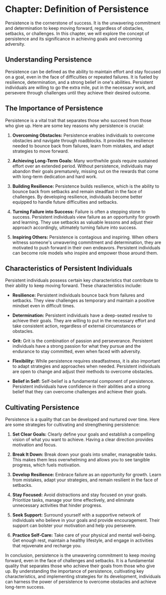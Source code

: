 Chapter: Definition of Persistence
==================================

Persistence is the cornerstone of success. It is the unwavering commitment and determination to keep moving forward, regardless of obstacles, setbacks, or challenges. In this chapter, we will explore the concept of persistence and its significance in achieving goals and overcoming adversity.

Understanding Persistence
-------------------------

Persistence can be defined as the ability to maintain effort and stay focused on a goal, even in the face of difficulties or repeated failures. It is fueled by resilience, determination, and a strong belief in one's abilities. Persistent individuals are willing to go the extra mile, put in the necessary work, and persevere through challenges until they achieve their desired outcome.

The Importance of Persistence
-----------------------------

Persistence is a vital trait that separates those who succeed from those who give up. Here are some key reasons why persistence is crucial:

1. **Overcoming Obstacles:** Persistence enables individuals to overcome obstacles and navigate through roadblocks. It provides the resilience needed to bounce back from failures, learn from mistakes, and adapt strategies to move forward.

2. **Achieving Long-Term Goals:** Many worthwhile goals require sustained effort over an extended period. Without persistence, individuals may abandon their goals prematurely, missing out on the rewards that come with long-term dedication and hard work.

3. **Building Resilience:** Persistence builds resilience, which is the ability to bounce back from setbacks and remain steadfast in the face of challenges. By developing resilience, individuals become better equipped to handle future difficulties and setbacks.

4. **Turning Failure into Success:** Failure is often a stepping stone to success. Persistent individuals view failure as an opportunity for growth and learning. They use setbacks as valuable lessons and adjust their approach accordingly, ultimately turning failure into success.

5. **Inspiring Others:** Persistence is contagious and inspiring. When others witness someone's unwavering commitment and determination, they are motivated to push forward in their own endeavors. Persistent individuals can become role models who inspire and empower those around them.

Characteristics of Persistent Individuals
-----------------------------------------

Persistent individuals possess certain key characteristics that contribute to their ability to keep moving forward. These characteristics include:

* **Resilience:** Persistent individuals bounce back from failures and setbacks. They view challenges as temporary and maintain a positive mindset even in difficult times.

* **Determination:** Persistent individuals have a deep-seated resolve to achieve their goals. They are willing to put in the necessary effort and take consistent action, regardless of external circumstances or obstacles.

* **Grit:** Grit is the combination of passion and perseverance. Persistent individuals have a strong passion for what they pursue and the endurance to stay committed, even when faced with adversity.

* **Flexibility:** While persistence requires steadfastness, it is also important to adapt strategies and approaches when needed. Persistent individuals are open to change and adjust their methods to overcome obstacles.

* **Belief in Self:** Self-belief is a fundamental component of persistence. Persistent individuals have confidence in their abilities and a strong belief that they can overcome challenges and achieve their goals.

Cultivating Persistence
-----------------------

Persistence is a quality that can be developed and nurtured over time. Here are some strategies for cultivating and strengthening persistence:

1. **Set Clear Goals:** Clearly define your goals and establish a compelling vision of what you want to achieve. Having a clear direction provides motivation and focus.

2. **Break It Down:** Break down your goals into smaller, manageable tasks. This makes them less overwhelming and allows you to see tangible progress, which fuels motivation.

3. **Develop Resilience:** Embrace failure as an opportunity for growth. Learn from mistakes, adapt your strategies, and remain resilient in the face of setbacks.

4. **Stay Focused:** Avoid distractions and stay focused on your goals. Prioritize tasks, manage your time effectively, and eliminate unnecessary activities that hinder progress.

5. **Seek Support:** Surround yourself with a supportive network of individuals who believe in your goals and provide encouragement. Their support can bolster your motivation and help you persevere.

6. **Practice Self-Care:** Take care of your physical and mental well-being. Get enough rest, maintain a healthy lifestyle, and engage in activities that rejuvenate and recharge you.

In conclusion, persistence is the unwavering commitment to keep moving forward, even in the face of challenges and setbacks. It is a fundamental quality that separates those who achieve their goals from those who give up. By understanding the importance of persistence, cultivating key characteristics, and implementing strategies for its development, individuals can harness the power of persistence to overcome obstacles and achieve long-term success.
